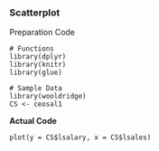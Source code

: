 ### Scatterplot
Preparation Code
```
# Functions
library(dplyr)
library(knitr)
library(glue)

# Sample Data
library(wooldridge)
CS <- ceosal1
```
**Actual Code**
```
plot(y = CS$lsalary, x = CS$lsales)
```
